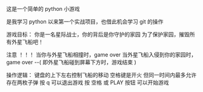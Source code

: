 这是一个简单的 python 小游戏

是我学习 python 以来第一个实战项目，也借此机会学习 git 的操作

游戏目标：
你是一名星际战士，你的背后是你守护的家园
为了保护家园，摧毁所有外星飞船吧！

注意 ！！！
当你与外星飞船相撞时，game over
当外星飞船入侵到你的家园时，game over --( 即外星飞船碰到屏幕下方时，游戏结束 )

操作逻辑：
键盘的上下左右控制飞船的移动
空格键是开火 但同一时间内最多允许存在两枚子弹
按 q 可以退出游戏
按 空格 或 PLAY 按钮 可以开始游戏
